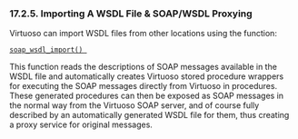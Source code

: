 <div id="importwsdl" class="section">

<div class="titlepage">

<div>

<div>

### 17.2.5. Importing A WSDL File & SOAP/WSDL Proxying

</div>

</div>

</div>

Virtuoso can import WSDL files from other locations using the function:

<a href="fn_soap_wsdl_import.html" class="link"
title="soap_wsdl_import"><code
class="function">soap_wsdl_import() </code></a>

This function reads the descriptions of SOAP messages available in the
WSDL file and automatically creates Virtuoso stored procedure wrappers
for executing the SOAP messages directly from Virtuoso in procedures.
These generated procedures can then be exposed as SOAP messages in the
normal way from the Virtuoso SOAP server, and of course fully described
by an automatically generated WSDL file for them, thus creating a proxy
service for original messages.

</div>
